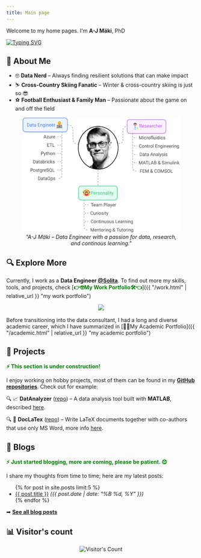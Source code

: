 ```yaml
---
title: Main page
---
```


<!-- Hi, I'm **A-J Mäki**—a curious mind with a passion for **data, sports, and lifelong learning**.  -->

Welcome to my home pages. I'm **A-J Mäki**, PhD
<!-- 
[![Typing SVG](https://readme-typing-svg.herokuapp.com?font=Fira+Code&weight=200&duration=2000&pause=500&multiline=true&width=270&height=80&lines=%E2%80%A2+Data+Engineer+%F0%9F%91%A8%E2%80%8D%F0%9F%92%BB;%E2%80%A2+Lifelong+Researcher+%F0%9F%91%A8%E2%80%8D%F0%9F%94%AC;%E2%80%A2+Data+Nerd+%F0%9F%A4%93)](https://git.io/typing-svg) 
-->

<div align="left">
  <a href="https://git.io/typing-svg">
    <img src="https://readme-typing-svg.herokuapp.com?font=Fira+Code&weight=200&duration=2000&pause=500&multiline=true&width=270&height=80&lines=%E2%80%A2+Data+Engineer+%F0%9F%91%A8%E2%80%8D%F0%9F%92%BB;%E2%80%A2+Lifelong+Researcher+%F0%9F%91%A8%E2%80%8D%F0%9F%94%AC;%E2%80%A2+Data+Nerd+%F0%9F%A4%93" alt="Typing SVG" />
  </a>
</div>

## 🚀 **About Me**  

- 🤓 **Data Nerd** – Always finding resilient solutions that can make impact   
- ⛷️ **Cross-Country Skiing Fanatic** – Winter & cross-country skiing is just so 😎  
- ⚽ **Football Enthusiast & Family Man** – Passionate about the game on and off the field  

<figure>
  <img src="/pics/ajm_profile.png" alt="my profile"/>
  <figcaption style="display: block; text-align: center; font-style: italic;">"A-J Mäki – Data Engineer with a passion for data, research, and continous learning."</figcaption>
</figure>


## 🔍 **Explore More**  
Currently, I work as a **Data Engineer [@Solita](https://www.solita.fi/)**. 
To find out more my skills, tools, and projects, check [<span style="color:green">**👉🤓My Work Portfolio🛠️👈**</span>]({{ "/work.html" | relative_url }} "my work portfolio")

<p align="center">
  <img src="https://skillicons.dev/icons?i=azure,postgres,python,powershell,bash" />
</p>

Before transitioning into the data consultant, I had a long and diverse academic career, which I have summarized in 
[👨‍🔬My Academic Portfolio]({{ "/academic.html" | relative_url }} "my academic portfolio")


## 📂 Projects
<span style="color:green"><strong>⚡ This section is under construction!</strong></span>  

I enjoy working on hobby projects, most of them can be found in my **[GitHub repositories](https://github.com/AnaHill?tab=repositories)**. Check out for example:  

🔍 📈 **DatAnalyzer** ([repo](https://github.com/AnaHill/DatAnalyzer "DatAnalyzer")) – A data analysis tool built with **MATLAB**, described [here](academic.html#DatAnalyzer).

🔍 📝 **DocLaTex** ([repo](https://github.com/AnaHill/Write-LaTeX-documents-using-Word)) – Write LaTeX documents together with co-authors that use only MS Word, more info [here](academic.html#DocLaTex).

## 📝 <span id="blogs"> Blogs </span>

<span style="color:green"><strong>⚡ Just started blogging, more are coming, please be patient. 😊 </strong></span>  

I share my thoughts from time to time; here are my latest posts:  

<ul>
  {% for post in site.posts limit:5 %}
    <li>
      <a href="{{ post.url | relative_url }}">{{ post.title }}</a>  
      <em>({{ post.date | date: "%B %d, %Y" }})</em>
    </li>
  {% endfor %}
</ul>

➡ **[See all blog posts](/blog/)**  

## 📊 **Visitor's count**
<div align="center">   
  <img src="https://profile-counter.glitch.me/AnaHill/count.svg" alt="Visitor's Count" />
</div>
